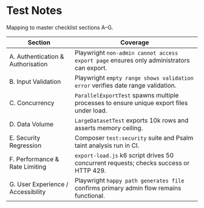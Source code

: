 # Test Notes

Mapping to master checklist sections A–G.

| Section | Coverage |
| ------- | -------- |
| A. Authentication & Authorisation | Playwright `non-admin cannot access export page` ensures only administrators can export. |
| B. Input Validation | Playwright `empty range shows validation error` verifies date range validation. |
| C. Concurrency | `ParallelExportTest` spawns multiple processes to ensure unique export files under load. |
| D. Data Volume | `LargeDatasetTest` exports 10k rows and asserts memory ceiling. |
| E. Security Regression | Composer `test:security` suite and Psalm taint analysis run in CI. |
| F. Performance & Rate Limiting | `export-load.js` k6 script drives 50 concurrent requests; checks success or HTTP 429. |
| G. User Experience / Accessibility | Playwright `happy path generates file` confirms primary admin flow remains functional. |
